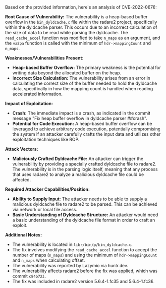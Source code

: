 Based on the provided information, here's an analysis of CVE-2022-0676:

**Root Cause of Vulnerability:**
The vulnerability is a heap-based buffer overflow in the `bin_dyldcache.c` file within the radare2 project, specifically within the dyldcache parser. This occurs due to an incorrect calculation of the size of data to be read while parsing the dyldcache. The `read_cache_accel` function was modified to take `n_maps` as an argument, and the `va2pa` function is called with the minimum of `hdr->mappingCount` and `n_maps`.

**Weaknesses/Vulnerabilities Present:**
- **Heap-based Buffer Overflow:** The primary weakness is the potential for writing data beyond the allocated buffer on the heap.
- **Incorrect Size Calculation:** The vulnerability arises from an error in calculating the correct size of the buffer needed to hold the dyldcache data, specifically in how the mapping count is handled when reading accelerated information.

**Impact of Exploitation:**
- **Crash:** The immediate impact is a crash, as indicated in the commit message "Fix heap buffer overflow in dyldcache parser ##crash".
- **Potential for Code Execution:** A heap-based buffer overflow can be leveraged to achieve arbitrary code execution, potentially compromising the system if an attacker carefully crafts the input data and utilizes other exploitation techniques like ROP.

**Attack Vectors:**
- **Maliciously Crafted Dyldcache File:** An attacker can trigger the vulnerability by providing a specially crafted dyldcache file to radare2. The vulnerability is in the parsing logic itself, meaning that any process that uses radare2 to analyze a malicious dyldcache file could be affected.

**Required Attacker Capabilities/Position:**
- **Ability to Supply Input:** The attacker needs to be able to supply a malicious dyldcache file to radare2 to be parsed. This can be achieved via network or local file access.
- **Basic Understanding of Dyldcache Structure:** An attacker would need a basic understanding of the dyldcache file format in order to craft an exploit.

**Additional Notes:**
- The vulnerability is located in `libr/bin/p/bin_dyldcache.c`.
- The fix involves modifying the `read_cache_accel` function to accept the number of maps (`n_maps`) and using the minimum of `hdr->mappingCount` and `n_maps` when calculating offset.
- The vulnerability was reported by Lazymio via huntr.dev.
- The vulnerability affects radare2 before the fix was applied, which was commit `c84b723`.
- The fix was included in radare2 version 5.6.4-1.fc35 and 5.6.4-1.fc36.
